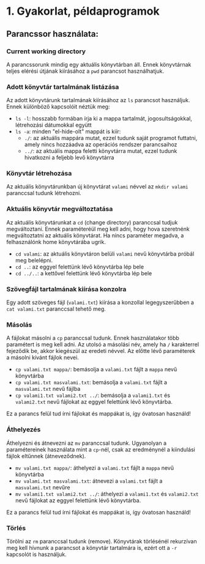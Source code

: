 # 1. Gyakorlat, példaprogramok

## Parancssor használata:

### Current working directory
A parancssorunk mindig egy aktuális könyvtárban áll.
Ennek könyvtárnak teljes elérési útjának kiírásához a `pwd` parancsot használhatjuk.

### Adott könyvtár tartalmának listázása
Az adott könyvtárunk tartalmának kiírásához az `ls` parancsot használjuk.
Ennek különböző kapcsolóit néztük meg:
* `ls -l`: hosszabb formában írja ki a mappa tartalmát, jogosultságokkal, létrehozási dátumokkal együtt
* `ls -a`: minden "el-hide-olt" mappát is kiír:
  * `./`: az aktuális mappára mutat, ezzel tudunk saját programot futtatni, amely nincs hozzáadva az operációs rendszer parancsaihoz
  * `../`: az aktuális mappa feletti könyvtárra mutat, ezzel tudunk hivatkozni a feljebb levő könyvtárra
  
### Könyvtár létrehozása
Az aktuális könyvtárunkban új könyvtárat `valami` névvel az `mkdir valami` paranccsal tudunk létrehozni.

### Aktuális könyvtár megváltoztatása
Az aktuális könyvtárunkat a `cd` (change directory) paranccsal tudjuk megváltoztani. Ennek paraméteréül meg kell adni, hogy hova szeretnénk megváltoztatni az aktuális könyvtárat. Ha nincs paraméter megadva, a felhasználónk home könyvtárába ugrik.
* `cd valami`: az aktuális könyvtáron belüli `valami` nevű könyvtárba próbál meg belelépni.
* `cd ..`: az eggyel felettünk lévő könyvtárba lép bele
* `cd ../..`: a kettővel felettünk lévő könyvtárba lép bele

### Szövegfájl tartalmának kiírása konzolra
Egy adott szöveges fájl (`valami.txt`) kiírása a konzollal legegyszerűbben a `cat valami.txt` paranccsal tehető meg.

### Másolás
A fájlokat másolni a `cp` paranccsal tudunk. Ennek használatakor több paramétert is meg kell adni. Az utolsó a másolási név, amely ha `/` karakterrel fejeződik be, akkor kiegészül az eredeti névvel. Az előtte lévő paraméterek a másolni kívánt fájlok nevei.
* `cp valami.txt mappa/`: bemásolja a `valami.txt` fájlt a `mappa` nevű könyvtárba
* `cp valami.txt masvalami.txt`: bemásolja a `valami.txt` fájlt a `masvalami.txt` nevű fájlba
* `cp valami1.txt valami2.txt ../`: bemásolja a `valami1.txt` és `valami2.txt` nevű fájlokat az eggyel felettünk lévő könyvtárba.

Ez a parancs felül tud írni fájlokat és mappákat is, így óvatosan használd!

### Áthelyezés
Áthelyezni és átnevezni az `mv` paranccsal tudunk.
Ugyanolyan a paramétereinek használata mint a `cp`-nél, csak az eredménynél a kiindulási fájlok eltűnnek (átneveződnek).
* `mv valami.txt mappa/`: áthelyezi a `valami.txt` fájlt a `mappa` nevű könyvtárba
* `mv valami.txt masvalami.txt`: átnevezi a `valami.txt` fájlt a `masvalami.txt` nevűre
* `mv valami1.txt valami2.txt ../`: áthelyezi a `valami1.txt` és `valami2.txt` nevű fájlokat az eggyel felettünk lévő könyvtárba.

Ez a parancs felül tud írni fájlokat és mappákat is, így óvatosan használd!

### Törlés
Törölni az `rm` paranccsal tudunk (remove). Könyvtárak törlésénél rekurzívan meg kell hívnunk a parancsot a könyvtár tartalmára is, ezért ott a `-r` kapcsolót is használjuk.
